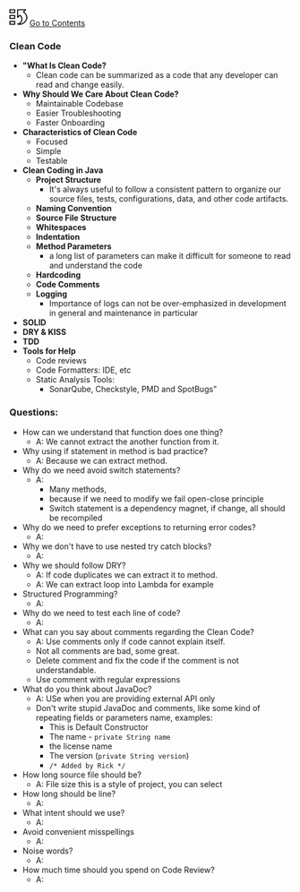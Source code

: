 [![index.md](assets/back_main_page_icon_124174_32.png)](index.md) [Go to Contents](index.md)

### Clean Code

- **"What Is Clean Code?**
  - Clean code can be summarized as a code that any developer can read and change easily.
- **Why Should We Care About Clean Code?**
  - Maintainable Codebase
  - Easier Troubleshooting
  - Faster Onboarding
- **Characteristics of Clean Code**
  - Focused
  - Simple
  - Testable
- **Clean Coding in Java**
  - **Project Structure**
    - It's always useful to follow a consistent pattern to organize our source files, tests, configurations, data, and other code artifacts.
  - **Naming Convention**
  - **Source File Structure**
  - **Whitespaces**
  - **Indentation**
  - **Method Parameters**
    - a long list of parameters can make it difficult for someone to read and understand the code
  - **Hardcoding**
  - **Code Comments**
  - **Logging**
    - Importance of logs can not be over-emphasized in development in general and maintenance in particular
- **SOLID**
- **DRY & KISS**
- **TDD**
- **Tools for Help**
  - Code reviews
  - Code Formatters: IDE, etc
  - Static Analysis Tools:
    - SonarQube, Checkstyle, PMD and SpotBugs"


### Questions:

- How can we understand that function does one thing?
  - A: We cannot extract the another function from it.
- Why using if statement in method is bad practice?
  - A: Because we can extract method.
- Why do we need avoid switch statements?
  - A:
    - Many methods, 
    - because if we need to modify we fail open-close principle
    - Switch statement is a dependency magnet, if change, all should be recompiled
- Why do we need to prefer exceptions to returning error codes?
  - A:
- Why we don't have to use nested try catch blocks?
  - A:
- Why we should follow DRY?
  - A: If code duplicates we can extract it to method.
  - A: We can extract loop into Lambda for example
- Structured Programming?
  - A: 
- Why do we need to test each line of code?
  - A: 
- What can you say about comments regarding the Clean Code?
  - A: Use comments only if code cannot explain itself.
  - Not all comments are bad, some great.
  - Delete comment and fix the code if the comment is not understandable.
  - Use comment with regular expressions
- What do you think about JavaDoc?
  - A: USe when you are providing external API only
  - Don't write stupid JavaDoc and comments, like some kind of repeating fields or parameters name, examples:
    - This is Default Constructor
    - The name - `private String name`
    - the license name
    - The version (`private String version`)
    - `/* Added by Rick */`
- How long source file should be?
  - A: File size this is a style of project, you can select
- How long should be line?
  - A: 
- What intent should we use?
  - A: 
- Avoid convenient misspellings
  - A: 
- Noise words?
  - A:
- How much time should you spend on Code Review?
  - A:



